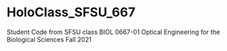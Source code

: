 # HoloClass_SFSU_667
Student Code from SFSU class  BIOL 0667-01 Optical Engineering for the Biological Sciences Fall 2021
